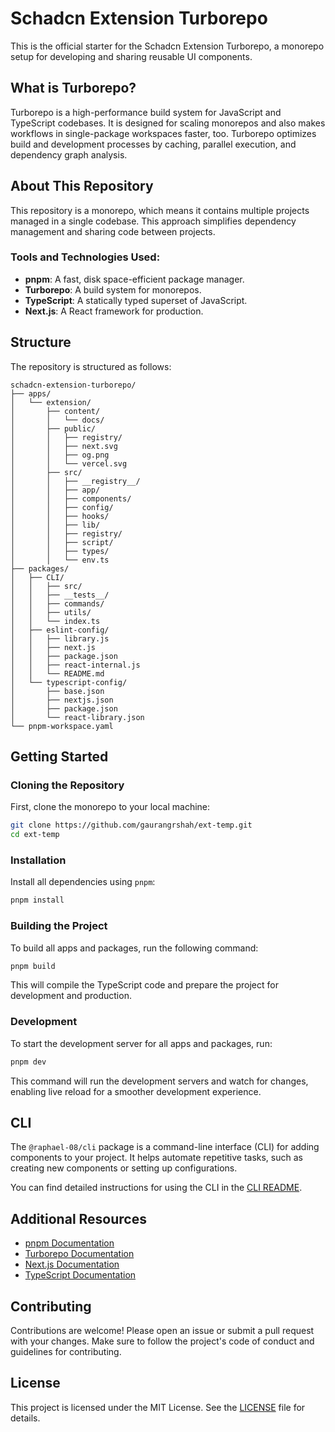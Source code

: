 # Schadcn Extension Turborepo

This is the official starter for the Schadcn Extension Turborepo, a monorepo setup for developing and sharing reusable UI components.

## What is Turborepo?

Turborepo is a high-performance build system for JavaScript and TypeScript codebases. It is designed for scaling monorepos and also makes workflows in single-package workspaces faster, too. Turborepo optimizes build and development processes by caching, parallel execution, and dependency graph analysis.

## About This Repository

This repository is a monorepo, which means it contains multiple projects managed in a single codebase. This approach simplifies dependency management and sharing code between projects.

### Tools and Technologies Used:

- **pnpm**: A fast, disk space-efficient package manager.
- **Turborepo**: A build system for monorepos.
- **TypeScript**: A statically typed superset of JavaScript.
- **Next.js**: A React framework for production.

## Structure

The repository is structured as follows:

```
schadcn-extension-turborepo/
├── apps/
│   └── extension/
│       ├── content/
│       │   └── docs/
│       ├── public/
│       │   ├── registry/
│       │   ├── next.svg
│       │   ├── og.png
│       │   └── vercel.svg
│       ├── src/
│       │   ├── __registry__/
│       │   ├── app/
│       │   ├── components/
│       │   ├── config/
│       │   ├── hooks/
│       │   ├── lib/
│       │   ├── registry/
│       │   ├── script/
│       │   ├── types/
│       │   └── env.ts
├── packages/
│   ├── CLI/
│   │   ├── src/
│   │   ├── __tests__/
│   │   ├── commands/
│   │   ├── utils/
│   │   └── index.ts
│   ├── eslint-config/
│   │   ├── library.js
│   │   ├── next.js
│   │   ├── package.json
│   │   ├── react-internal.js
│   │   └── README.md
│   └── typescript-config/
│       ├── base.json
│       ├── nextjs.json
│       ├── package.json
│       └── react-library.json
└── pnpm-workspace.yaml
```

## Getting Started

### Cloning the Repository

First, clone the monorepo to your local machine:

```sh
git clone https://github.com/gaurangrshah/ext-temp.git
cd ext-temp
```

### Installation

Install all dependencies using `pnpm`:

```sh
pnpm install
```

### Building the Project

To build all apps and packages, run the following command:

```sh
pnpm build
```

This will compile the TypeScript code and prepare the project for development and production.

### Development

To start the development server for all apps and packages, run:

```sh
pnpm dev
```

This command will run the development servers and watch for changes, enabling live reload for a smoother development experience.

## CLI

The `@raphael-08/cli` package is a command-line interface (CLI) for adding components to your project. It helps automate repetitive tasks, such as creating new components or setting up configurations.

You can find detailed instructions for using the CLI in the [CLI README](/packages/cli/README.md).

## Additional Resources

- [pnpm Documentation](https://pnpm.io)
- [Turborepo Documentation](https://turbo.build/repo)
- [Next.js Documentation](https://nextjs.org/docs)
- [TypeScript Documentation](https://www.typescriptlang.org/docs/)

## Contributing

Contributions are welcome! Please open an issue or submit a pull request with your changes. Make sure to follow the project's code of conduct and guidelines for contributing.

## License

This project is licensed under the MIT License. See the [LICENSE](https://github.com/BelkacemYerfa/shadcn-extension/blob/master/LICENSE.md) file for details.
